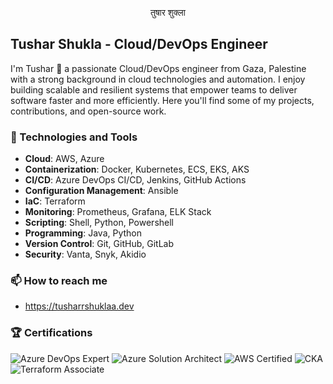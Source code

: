<p align="center">तुषार शुक्ला
</p>

## Tushar Shukla - Cloud/DevOps Engineer

I'm Tushar 👋 a passionate Cloud/DevOps engineer from Gaza, Palestine with a strong background in cloud technologies and automation. I enjoy building scalable and resilient systems that empower teams to deliver software faster and more efficiently. Here you'll find some of my projects, contributions, and open-source work.

### 🔧 Technologies and Tools

- **Cloud**: AWS, Azure
- **Containerization**: Docker, Kubernetes, ECS, EKS, AKS
- **CI/CD**: Azure DevOps CI/CD, Jenkins, GitHub Actions
- **Configuration Management**: Ansible
- **IaC**: Terraform
- **Monitoring**: Prometheus, Grafana, ELK Stack
- **Scripting**: Shell, Python, Powershell
- **Programming**: Java, Python
- **Version Control**: Git, GitHub, GitLab
- **Security**: Vanta, Snyk, Akidio

### 📫 How to reach me

- https://tusharrshuklaa.dev

### 🏆 Certifications
![Azure DevOps Expert](https://img.shields.io/badge/Azure_DevOps-Expert-blue?logo=azuredevops&style=for-the-badge)
![Azure Solution Architect](https://img.shields.io/badge/Azure-Solution_Architect-blue?logo=azure&logoColor=white&style=for-the-badge)
![AWS Certified](https://img.shields.io/badge/AWS-Certified_Cloud_Associate-FF9900?logo=amazonaws&logoColor=white&style=for-the-badge)
![CKA](https://img.shields.io/badge/CKA-Certified_Kubernetes_Administrator-blue?logo=kubernetes&logoColor=white&style=for-the-badge)
![Terraform Associate](https://img.shields.io/badge/HashiCorp-Certified_Terraform_Associate-623CE4?logo=terraform&logoColor=white&style=for-the-badge)


